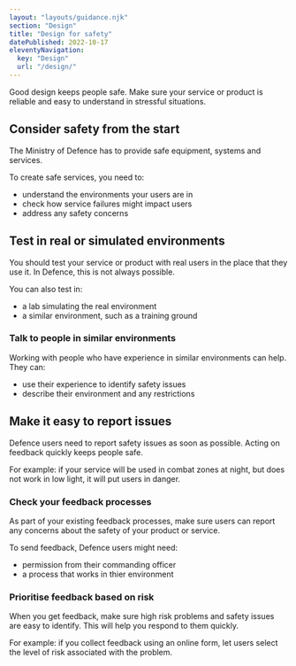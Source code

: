 ```yaml
---
layout: "layouts/guidance.njk"
section: "Design"
title: "Design for safety"
datePublished: 2022-10-17
eleventyNavigation:
  key: "Design"
  url: "/design/"
---
```


Good design keeps people safe. Make sure your service or product is reliable and easy to understand in stressful situations.

## Consider safety from the start

The Ministry of Defence has to provide safe equipment, systems and services.

To create safe services, you need to: 

- understand the environments your users are in
- check how service failures might impact users
- address any safety concerns

## Test in real or simulated environments

You should test your service or product with real users in the place that they use it. In Defence, this is not always possible.

You can also test in:

- a lab simulating the real environment
- a similar environment, such as a training ground

### Talk to people in similar environments

Working with people who have experience in similar environments can help. They can:

- use their experience to identify safety issues
- describe their environment and any restrictions

## Make it easy to report issues

Defence users need to report safety issues as soon as possible. Acting on feedback quickly keeps people safe.

For example: if your service will be used in combat zones at night, but does not work in low light, it will put users in danger.

### Check your feedback processes

As part of your existing feedback processes, make sure users can report any concerns about the safety of your product or service.

To send feedback, Defence users might need:

- permission from their commanding officer
- a process that works in thier environment

### Prioritise feedback based on risk

When you get feedback, make sure high risk problems and safety issues are easy to identify. This will help you respond to them quickly.

For example: if you collect feedback using an online form, let users select the level of risk associated with the problem.
